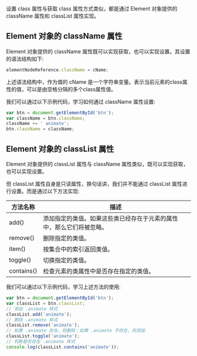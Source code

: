 设置 class 属性与获取 class 属性方式类似，都是通过 Element 对象提供的 className 属性和 classList 属性实现。

## Element 对象的 className 属性Element 对象提供的 className 属性既可以实现获取，也可以实现设置。其设置的语法结构如下:

```javascript
elementNodeReference.className = cName;
```

上述语法结构中，作为值的 cName 是一个字符串变量。表示当前元素的class属性的值，可以是由空格分隔的多个class属性值。我们可以通过以下示例代码，学习如何通过 className 属性设置:

```javascript
var btn = document.getElementById('btn');var className = btn.className;className += ' animate';btn.className = className;
```

## Element 对象的 classList 属性

Element 对象提供的 classList 属性与 className 属性类似，既可以实现获取，也可以实现设置。

但 classList 属性自身是只读属性，换句话讲，我们并不能通过 classList 属性进行设置。而是通过以下方法实现:

| 方法名称 | 描述 |
| --- | --- |
| add() | 添加指定的类值。如果这些类已经存在于元素的属性中，那么它们将被忽略。|
| remove() | 删除指定的类值。|
| item() | 按集合中的索引返回类值。|
| toggle() | 切换指定的类值。 |
| contains() | 检查元素的类属性中是否存在指定的类值。|

我们可以通过以下示例代码，学习上述方法的使用:

```javascript
var btn = document.getElementById('btn');var classList = btn.classList;// 添加 .animate 样式classList.add('animate');// 删除 .animate 样式classList.remove('animate');// 如果 .animate 存在，则删除；如果 .animate 不存在，则添加classList.toggle('animate');// 判断是否存在 .animate 样式console.log(classList.contains('animate'));
```

